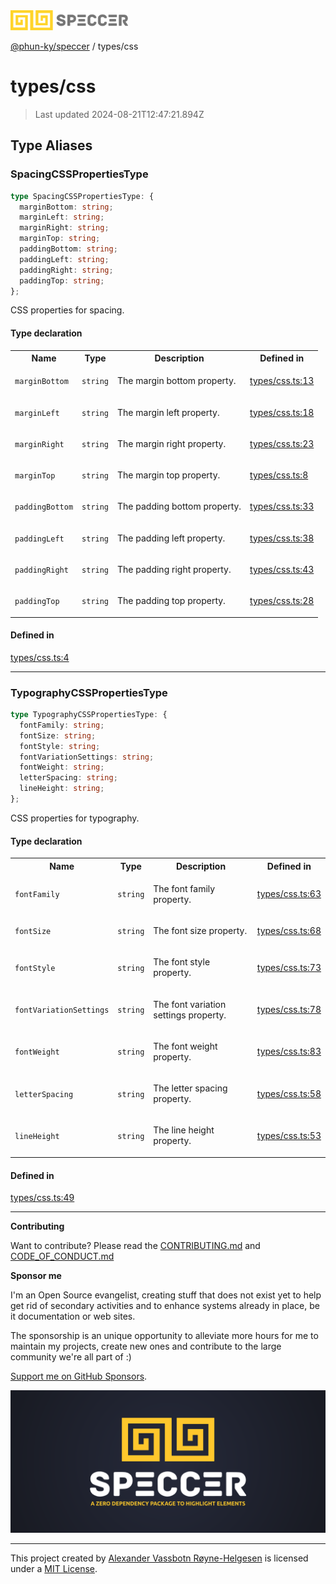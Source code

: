 <div>
  <img alt="SPECCER logo" src="https://raw.githubusercontent.com/phun-ky/speccer/main/public/logo-speccer-horizontal-colored-package.svg?raw=true" style="max-height:32px;" />
</div>

[@phun-ky/speccer](../README.md) / types/css

# types/css

> Last updated 2024-08-21T12:47:21.894Z

## Type Aliases

### SpacingCSSPropertiesType

```ts
type SpacingCSSPropertiesType: {
  marginBottom: string;
  marginLeft: string;
  marginRight: string;
  marginTop: string;
  paddingBottom: string;
  paddingLeft: string;
  paddingRight: string;
  paddingTop: string;
};
```

CSS properties for spacing.

#### Type declaration

<table>
<tr>
<th>Name</th>
<th>Type</th>
<th>Description</th>
<th>Defined in</th>
</tr>
<tr>
<td>

`marginBottom`

</td>
<td>

`string`

</td>
<td>

The margin bottom property.

</td>
<td>

[types/css.ts:13](https://github.com/phun-ky/speccer/blob/main/src/types/css.ts#L13)

</td>
</tr>
<tr>
<td>

`marginLeft`

</td>
<td>

`string`

</td>
<td>

The margin left property.

</td>
<td>

[types/css.ts:18](https://github.com/phun-ky/speccer/blob/main/src/types/css.ts#L18)

</td>
</tr>
<tr>
<td>

`marginRight`

</td>
<td>

`string`

</td>
<td>

The margin right property.

</td>
<td>

[types/css.ts:23](https://github.com/phun-ky/speccer/blob/main/src/types/css.ts#L23)

</td>
</tr>
<tr>
<td>

`marginTop`

</td>
<td>

`string`

</td>
<td>

The margin top property.

</td>
<td>

[types/css.ts:8](https://github.com/phun-ky/speccer/blob/main/src/types/css.ts#L8)

</td>
</tr>
<tr>
<td>

`paddingBottom`

</td>
<td>

`string`

</td>
<td>

The padding bottom property.

</td>
<td>

[types/css.ts:33](https://github.com/phun-ky/speccer/blob/main/src/types/css.ts#L33)

</td>
</tr>
<tr>
<td>

`paddingLeft`

</td>
<td>

`string`

</td>
<td>

The padding left property.

</td>
<td>

[types/css.ts:38](https://github.com/phun-ky/speccer/blob/main/src/types/css.ts#L38)

</td>
</tr>
<tr>
<td>

`paddingRight`

</td>
<td>

`string`

</td>
<td>

The padding right property.

</td>
<td>

[types/css.ts:43](https://github.com/phun-ky/speccer/blob/main/src/types/css.ts#L43)

</td>
</tr>
<tr>
<td>

`paddingTop`

</td>
<td>

`string`

</td>
<td>

The padding top property.

</td>
<td>

[types/css.ts:28](https://github.com/phun-ky/speccer/blob/main/src/types/css.ts#L28)

</td>
</tr>
</table>

#### Defined in

[types/css.ts:4](https://github.com/phun-ky/speccer/blob/main/src/types/css.ts#L4)

---

### TypographyCSSPropertiesType

```ts
type TypographyCSSPropertiesType: {
  fontFamily: string;
  fontSize: string;
  fontStyle: string;
  fontVariationSettings: string;
  fontWeight: string;
  letterSpacing: string;
  lineHeight: string;
};
```

CSS properties for typography.

#### Type declaration

<table>
<tr>
<th>Name</th>
<th>Type</th>
<th>Description</th>
<th>Defined in</th>
</tr>
<tr>
<td>

`fontFamily`

</td>
<td>

`string`

</td>
<td>

The font family property.

</td>
<td>

[types/css.ts:63](https://github.com/phun-ky/speccer/blob/main/src/types/css.ts#L63)

</td>
</tr>
<tr>
<td>

`fontSize`

</td>
<td>

`string`

</td>
<td>

The font size property.

</td>
<td>

[types/css.ts:68](https://github.com/phun-ky/speccer/blob/main/src/types/css.ts#L68)

</td>
</tr>
<tr>
<td>

`fontStyle`

</td>
<td>

`string`

</td>
<td>

The font style property.

</td>
<td>

[types/css.ts:73](https://github.com/phun-ky/speccer/blob/main/src/types/css.ts#L73)

</td>
</tr>
<tr>
<td>

`fontVariationSettings`

</td>
<td>

`string`

</td>
<td>

The font variation settings property.

</td>
<td>

[types/css.ts:78](https://github.com/phun-ky/speccer/blob/main/src/types/css.ts#L78)

</td>
</tr>
<tr>
<td>

`fontWeight`

</td>
<td>

`string`

</td>
<td>

The font weight property.

</td>
<td>

[types/css.ts:83](https://github.com/phun-ky/speccer/blob/main/src/types/css.ts#L83)

</td>
</tr>
<tr>
<td>

`letterSpacing`

</td>
<td>

`string`

</td>
<td>

The letter spacing property.

</td>
<td>

[types/css.ts:58](https://github.com/phun-ky/speccer/blob/main/src/types/css.ts#L58)

</td>
</tr>
<tr>
<td>

`lineHeight`

</td>
<td>

`string`

</td>
<td>

The line height property.

</td>
<td>

[types/css.ts:53](https://github.com/phun-ky/speccer/blob/main/src/types/css.ts#L53)

</td>
</tr>
</table>

#### Defined in

[types/css.ts:49](https://github.com/phun-ky/speccer/blob/main/src/types/css.ts#L49)

---

**Contributing**

Want to contribute? Please read the [CONTRIBUTING.md](https://github.com/phun-ky/speccer/blob/main/CONTRIBUTING.md) and [CODE_OF_CONDUCT.md](https://github.com/phun-ky/speccer/blob/main/CODE_OF_CONDUCT.md)

**Sponsor me**

I'm an Open Source evangelist, creating stuff that does not exist yet to help get rid of secondary activities and to enhance systems already in place, be it documentation or web sites.

The sponsorship is an unique opportunity to alleviate more hours for me to maintain my projects, create new ones and contribute to the large community we're all part of :)

[Support me on GitHub Sponsors](https://github.com/sponsors/phun-ky).

![Speccer banner, with logo and slogan: A zero dependency package to highlight elements](https://github.com/phun-ky/speccer/blob/main/public/speccer-banner.png?raw=true)

---

This project created by [Alexander Vassbotn Røyne-Helgesen](http://phun-ky.net) is licensed under a [MIT License](https://choosealicense.com/licenses/mit/).
